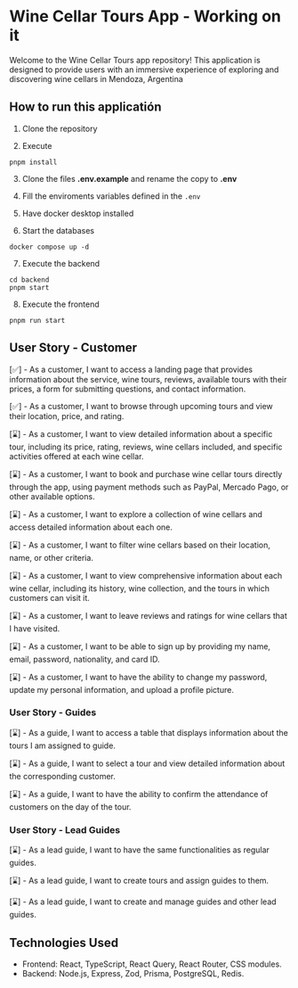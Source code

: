 # Wine Cellar Tours App - Working on it

Welcome to the Wine Cellar Tours app repository! This application is designed to provide users with an immersive experience of exploring and discovering wine cellars in Mendoza, Argentina

## How to run this applicatión
1. Clone the repository

2. Execute
```
pnpm install
```
3. Clone the files __.env.example__ and rename the copy to __.env__

4. Fill the enviroments variables defined in the ```.env```

5. Have docker desktop installed

6. Start the databases
```
docker compose up -d
```

7. Execute the backend

```
cd backend
pnpm start
```

8. Execute the frontend

```
pnpm run start
```

## User Story - Customer

[✅] - As a customer, I want to access a landing page that provides information about the service, wine tours, reviews, available tours with their prices, a form for submitting questions, and contact information.

[✅] - As a customer, I want to browse through upcoming tours and view their location, price, and rating.

[⌛] - As a customer, I want to view detailed information about a specific tour, including its price, rating, reviews, wine cellars included, and specific activities offered at each wine cellar.

[⌛] - As a customer, I want to book and purchase wine cellar tours directly through the app, using payment methods such as PayPal, Mercado Pago, or other available options.

[⌛] - As a customer, I want to explore a collection of wine cellars and access detailed information about each one.

[⌛] - As a customer, I want to filter wine cellars based on their location, name, or other criteria.

[⌛] - As a customer, I want to view comprehensive information about each wine cellar, including its history, wine collection, and the tours in which customers can visit it.

[⌛] - As a customer, I want to leave reviews and ratings for wine cellars that I have visited.

[⌛] - As a customer, I want to be able to sign up by providing my name, email, password, nationality, and card ID.

[⌛] - As a customer, I want to have the ability to change my password, update my personal information, and upload a profile picture.

### User Story - Guides

[⌛] - As a guide, I want to access a table that displays information about the tours I am assigned to guide.

[⌛] - As a guide, I want to select a tour and view detailed information about the corresponding customer.

[⌛] - As a guide, I want to have the ability to confirm the attendance of customers on the day of the tour.

### User Story - Lead Guides

[⌛] - As a lead guide, I want to have the same functionalities as regular guides.

[⌛] - As a lead guide, I want to create tours and assign guides to them.

[⌛] - As a lead guide, I want to create and manage guides and other lead guides.

## Technologies Used

- Frontend: React, TypeScript, React Query, React Router, CSS modules.
- Backend: Node.js, Express, Zod, Prisma, PostgreSQL, Redis.
